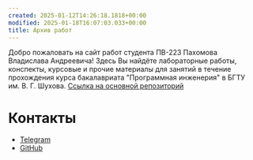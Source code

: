 ```yaml
---
created: 2025-01-12T14:26:18.1818+00:00
modified: 2025-01-18T16:07:03.033+00:00
title: Архив работ
---
```

Добро пожаловать на сайт работ студента ПВ-223 Пахомова Владислава Андреевича! Здесь Вы найдёте лабораторные работы, конспекты, курсовые и прочие материалы для занятий в течение прохождения курса бакалавриата "Программная инженерия" в БГТУ им. В. Г. Шухова. [Ссылка на основной репозиторий](https://github.com/IAmProgrammist/lab_materials)

# Контакты
- [Telegram](https://t.me/cheburekovych)
- [GitHub](https://github.com/IAmProgrammist)